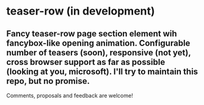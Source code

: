 # teaser-row (in development)
Fancy teaser-row page section element wih fancybox-like opening animation.
Configurable number of teasers (soon), responsive (not yet), cross browser support as far as possible (looking at you, microsoft).
I'll try to maintain this repo, but no promise.
---
Comments, proposals and feedback are welcome!